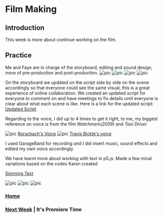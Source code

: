 # Film Making

## Introduction
This week is more about continue working on the film. 

## Practice 

Me and Faye are in charge of the storyboard, editing and sound design, more of pre-production and post-production. 
![pic](https://wwsiyang.github.io/CODEWORD/SKO/Week_04/storyboard-01.jpg)
![pic](https://wwsiyang.github.io/CODEWORD/SKO/Week_04/storyboard-02.jpg)
![pic](https://wwsiyang.github.io/CODEWORD/SKO/Week_04/storyboard-03.jpg)
![pic](https://wwsiyang.github.io/CODEWORD/SKO/Week_04/storyboard-04.jpg)


On the storyboard we updated on the script side by side on the scene accordingly so that everyone could see the same visual, this is a great experience of online collaboration. We created an updated script for everyone to comment on and have meetings to fix details until everyone is clear about what each scene is like. Here is a link for the updated script:  
[Updated Script](https://docs.google.com/document/d/19jYVR71h8XhRFNsr-k470x9JxL-L0lmXoieETXrT_1o/edit)

Regarding to the voice, I did up to 4 times to get it right, to me, my biggest reference on voice is from the film *Watchmem(2009)* and *Taxi Driver*

![pic](https://wwsiyang.github.io/CODEWORD/SKO/Week_04/rorschach.JPG)
[Rorschach's Voice](https://www.youtube.com/watch?v=sF8zxctevXc&t=13s)
![pic](https://wwsiyang.github.io/CODEWORD/SKO/Week_04/travis.JPG)
[Travis Bickle's voice](https://www.youtube.com/watch?v=kGTY-7e3iT0)

I used GarageBand for recording and I did insert music, sound effects and edited my own voice accordingly.

We have learnt more about working with text in p5.js. Made a few minal variations based on the codes Karen created 

[Spinning Text](https://wwsiyang.github.io/CODEWORD/SKO/Week_04/CODEWORDS3_thurs13aug)

![pic](https://wwsiyang.github.io/CODEWORD/SKO/Week_04/code2.JPG)
![pic](https://wwsiyang.github.io/CODEWORD/SKO/Week_04/code3.JPG)
![pic](https://wwsiyang.github.io/CODEWORD/SKO/Week_04/code4.JPG)


### [Home](https://github.com/WWsiyang/CODEWORD/tree/master/) 
### [Next Week](https://github.com/WWsiyang/CODEWORD/tree/master/SKO/Week_05) | It's Premiere Time

